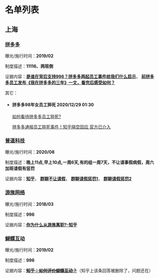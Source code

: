 # 名单列表

## 上海

### [拼多多](https://www.pinduoduo.com/)
  
曝光/施行时间：**2019/02**
    
制度描述：**11116、两班倒**

证据内容：**[是谁在背后支持996？拼多多两起员工事件给我们什么启示](https://new.qq.com/omn/20210112/20210112A0GA9200.html)**，
         **[前拼多多员工发布《我在拼多多的三年》一文，看完后感受如何？](https://www.zhihu.com/question/439063737)**

其它：
   * #### 拼多多98年女员工猝死 2020/12/29 01:30
   
     [如何看待拼多多员工猝死?](https://www.zhihu.com/question/437727126)
     
     [拼多多通报员工猝死事件！知乎隔空回应 官方已介入](https://baijiahao.baidu.com/s?id=1688005399235970675&wfr=spider&for=pc)
     
     
### [普道科技](https://www.paat.com/)
  
曝光/施行时间：**2020/08**
    
制度描述：**晚上11点,早上10点,一周6天,有的组一周7天，不让请事假病假，周六加班请假有惩罚**

证据内容：**[知乎](https://www.zhihu.com/question/303129920/answer/576465096)**，
        **[群聊不让请假](https://i.loli.net/2020/08/14/XncgmSvibza7ITw.jpg)**，
        **[群聊请假惩罚1](https://i.loli.net/2020/08/14/YoUMTQfc78rq6ZD.jpg)**，
        **[群聊请假惩罚2](https://i.loli.net/2020/08/14/BlzhiJEYxpMLauU.jpg)**
        

### [游族网络](https://www.youzu.com/)
  
曝光/施行时间：**2018/03**
    
制度描述：**996**

证据内容：**[你为什么从游族离职?-知乎](https://www.zhihu.com/question/22411680?sort=created)**


### [蝴蝶互动](http://hoodinn.hgame.com/default/index)
  
曝光/施行时间：**2019/02**
    
制度描述：**996**

证据内容：**~~[知乎：如何评价蝴蝶互动？](https://www.zhihu.com/question/40858342/answer/616999472)~~**（知乎上该条回答被删除了，问题还在）

